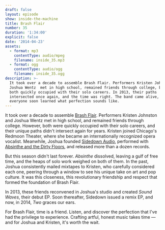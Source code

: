 ```yaml
---
draft: false
layout: episode
show: inside-the-machine
title: Brash Flair
number: 35
duration: '1:34:00'
explicit: false
date: '2014-04-23'
assets:
  - format: mp3
    contentType: audio/mpeg
    filename: inside_35.mp3
  - format: ogg
    contentType: audio/ogg
    filename: inside_35.ogg
description: >-
  It took over a decade to assemble Brash Flair. Performers Kristen Johnston and
  Joshua Wentz  met in high school, remained friends through college, but were
  both quickly occupied with their solo careers. In 2013, their paths
  intersected once again, and the time was right. The band came alive, and
  everyone soon learned what perfection sounds like.
---
```

It took over a decade to assemble [Brash Flair](http://brashflair.com). Performers Kristen Johnston and Joshua Wentz met in high school, and remained friends through college. However, both were quickly occupied with their solo careers, and their unique paths didn't intersect again for years. Kristen joined Chicago's Redmoon Theater, where she became an internationally recognized opera vocalist. Meanwhile, Joshua founded [Sidedown Audio](http://sidedownaudio.com), performed with [Absinthe and the Dirty Floors](http://thedirtyfloors.com), and released more than a dozen records.

But this season didn't last forever. *Absinthe* dissolved, leaving a gulf of free time, and the heaps of solo work weighed on both of them. In the past, Joshua consistently mailed mixtapes to Kristen, who carefully considered each one, peering through a window to see his unique take on art and pop culture. It was this closeness, this revolutionary friendship and respect that formed the foundation of Brash Flair.

In 2013, these friends reconvened in Joshua's studio and created *Sound Waves*, their debut EP. Soon thereafter, Sidedown issued a remix EP, and now, in 2014, *Two* graces our ears.

For Brash Flair, time is a friend. Listen, and discover the perfection that I've had the privilege to experience. Crafting artful, honest music takes time &mdash; and for Joshua and Kristen, it's worth the wait.
